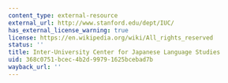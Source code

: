 ```yaml
---
content_type: external-resource
external_url: http://www.stanford.edu/dept/IUC/
has_external_license_warning: true
license: https://en.wikipedia.org/wiki/All_rights_reserved
status: ''
title: Inter-University Center for Japanese Language Studies
uid: 368c0751-bcec-4b2d-9979-1625bcebad7b
wayback_url: ''
---
```

